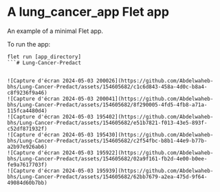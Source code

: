 # A lung_cancer_app Flet app

An example of a minimal Flet app.

To run the app:

```
flet run [app_directory]
```# Lung-Cancer-Predact


![Capture d'écran 2024-05-03 200026](https://github.com/Abdelwaheb-bhs/Lung-Cancer-Predact/assets/154605682/c1c6d843-458a-4d0c-b8a4-c8f9236f9a46)
![Capture d'écran 2024-05-03 200041](https://github.com/Abdelwaheb-bhs/Lung-Cancer-Predact/assets/154605682/8f290005-4fd5-4fb8-a71a-115fca4480d4)
![Capture d'écran 2024-05-03 195402](https://github.com/Abdelwaheb-bhs/Lung-Cancer-Predact/assets/154605682/e51b7821-f013-43e5-893f-c52df871932f)
![Capture d'écran 2024-05-03 195430](https://github.com/Abdelwaheb-bhs/Lung-Cancer-Predact/assets/154605682/c2f54fbc-b8b1-44e9-b77b-a2b97e926ab6)
![Capture d'écran 2024-05-03 195922](https://github.com/Abdelwaheb-bhs/Lung-Cancer-Predact/assets/154605682/02a9f161-fb2d-4e00-b0ee-fe9a7617703f)
![Capture d'écran 2024-05-03 195939](https://github.com/Abdelwaheb-bhs/Lung-Cancer-Predact/assets/154605682/62bb7679-a2ea-475d-9f64-49084d60b7bb)
